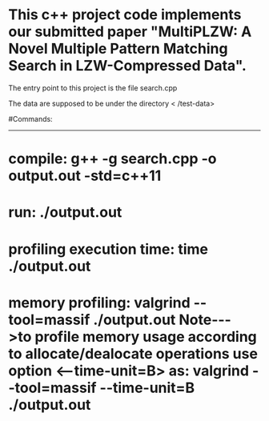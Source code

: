 # This c++ project code implements our submitted paper "MultiPLZW: A Novel Multiple Pattern Matching Search in LZW-Compressed Data".

 The entry point to this project is the file search.cpp

 The data are supposed to be under the directory < /test-data>

#Commands:
*********
compile: g++ -g  search.cpp -o output.out -std=c++11
====================================================
run: ./output.out
====================================================
profiling execution time: time ./output.out
====================================================
memory profiling: valgrind --tool=massif  ./output.out
Note--->to profile memory usage according to allocate/dealocate operations use option <--time-unit=B> as:
valgrind --tool=massif --time-unit=B ./output.out
======================================================
